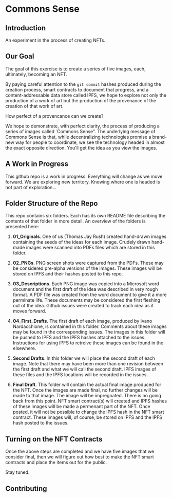 # Commons Sense

## Introduction

An experiment in the process of creating NFTs.

## Our Goal

The goal of this exercise is to create a series of five images, each, ultimately, becoming an NFT.

By paying careful attention to the `git commit` hashes produced during the creation process, smart contracts to document that progress, and a content-addressable data store called IPFS, we hope to explore not only the production of a work of art but the production of the provenance of the creation of that work of art.

How perfect of a provencance can we create?

We hope to demonstrate, with perfect clarity, the process of producing a series of images called `Commons Sense". The underlying message of Commons Sense is that, while decentralizing technologies promise a brand-new way for people to coordinate, we see the technology headed in almost the exact opposite direction. You'll get the idea as you view the images.

## A Work in Progress

This github repo is a work in progress. Everything will change as we move forward. We are exploring new territory. Knowing where one is headed is not part of exploration...

## Folder Structure of the Repo

This repo contains six folders. Each has its own README file describing the contents of that folder in more detail. An overview of the folders is presented here:

1. **01_Originals**. One of us (Thomas Jay Rush) created hand-drawn images containing the seeds of the ideas for each image. Crudely drawn hand-made images were scanned into PDFs files which are stored in this folder.

2. **02_PNGs**. PNG screen shots were captured from the PDFs. These may be considered pre-alpha versions of the images. These images will be stored on IPFS and their hashes posted to this repo.

3. **03_Descriptions**. Each PNG image was copied into a Microsoft word document and the first draft of the idea was described in very rough format. A PDF file was created from the word document to give it a more perminate life. These documents may be considered the first fleshing out of the idea. Github issues were created to track each idea as it moves forward.

4. **04_First_Drafts**. The first draft of each image, produced by Ivano Nardacchione, is contained in this folder. Comments about these images may be found in the corresponding issues. The images in this folder will be pushed to IPFS and the IPFS hashes attached to the issues. Instructions for using IPFS to retreive these images can be found in the elsewhere.

5. **Second Drafts**. In this folder we will place the second draft of each image. Note that there may have been more than one revision between the first draft and what we will call the second draft. IPFS images of these files and the IPFS locations will be recorded in the issues.

6. **Final Draft**. This folder will contain the actual final image produced for the NFT. Once the images are made final, no further changes will be made to that image. The image will be impregnated. There is no going back from this point. NFT smart contract(s) will created and IPFS hashes of these images will be made a permenant part of the NFT. Once posted, it will not be possible to change the IPFS hash in the NFT smart contract.  These images will, of course, be stored on IPFS and the IPFS hash posted to the issues.

## Turning on the NFT Contracts

Once the above steps are completed and we have five images that we consider final, then we will figure out how best to make the NFT smart contracts and place the items out for the public.

Stay tuned.

## Contributing
